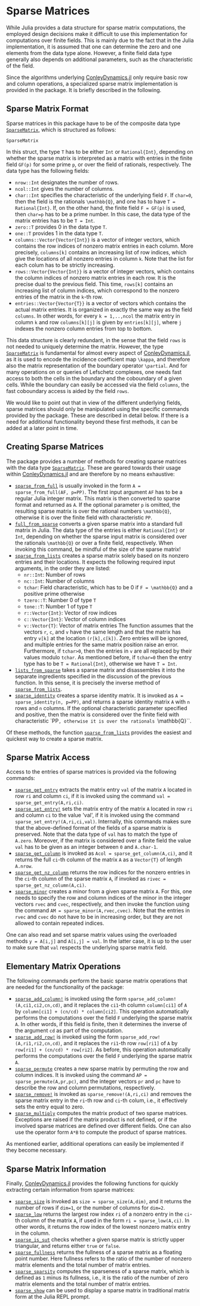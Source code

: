 # Sparse Matrices

While Julia provides a data structure for sparse matrix computations, the
employed design decisions make it difficult to use this implementation for
computations over finite fields. This is mainly due to the fact that in
the Julia implementation, it is assumed that one can determine the zero and
one elements from the data type alone. However, a finite field data type
generally also depends on additional parameters, such as the characteristic
of the field.

Since the algorithms underlying
[ConleyDynamics.jl](https://almost6heads.github.io/ConleyDynamics.jl)
only require basic row and column operations, a specialized sparse
matrix implementation is provided in the package. It is briefly
described in the following.

## Sparse Matrix Format

Sparse matrices in this package have to be of the composite
data type [`SparseMatrix`](@ref), which is structured as follows:

```@docs; canonical=false
SparseMatrix
```

In this struct, the type `T` has to be either `Int` or `Rational{Int}`,
depending on whether the sparse matrix is interpreted as a matrix
with entries in the finite field ``GF(p)`` for some prime ``p``, or
over the field of rationals, respectively. The data type has the
following fields:

- `nrow::Int` designates the number of rows.
- `ncol::Int` gives the number of columns.
- `char::Int` specifies the characteristic of
  the underlying field ``F``. If `char=0`, then the field is the
  rationals ``\mathbb{Q}``, and one has to have `T = Rational{Int}`.
  If, on the other hand, the finite field ``F = GF(p)`` is used,
  then `char=p` has to be a prime number. In this case, the data
  type of the matrix entries has to be `T = Int`.
- `zero::T` provides 0 in the data type `T`.
- `one::T` provides 1 in the data type `T`.
- `columns::Vector{Vector{Int}}` is a vector of integer vectors, which
  contains the row indices of nonzero matrix entries in each column.
  More precisely, `columns[k]` contains an increasing list of row indices,
  which give the locations of all nonzero entries in column `k`. Note that
  the list for each colum has to be strictly increasing.
- `rows::Vector{Vector{Int}}` is a vector of integer vectors, which
  contains the column indices of nonzero matrix entries in each row.
  It is the precise dual to the previous field. This time, `rows[k]`
  contains an increasing list of column indices, which correspond to the
  nonzero entries of the matrix in the `k`-th row.
- `entries::Vector{Vector{T}}` is a vector of vectors which contains 
  the actual matrix entries. It is organized in exactly the same way as
  the field `columns`. In other words, for every `k = 1,..,ncol` the
  matrix entry in column `k` and row `columns[k][j]` is given by
  `entries[k][j]`, where `j` indexes the nonzero column entries from
  top to bottom.

This data structure is clearly redundant, in the sense that the
field `rows` is not needed to uniquely determine the matrix. However,
the type [`SparseMatrix`](@ref) is fundamental for almost every aspect
of [ConleyDynamics.jl](https://almost6heads.github.io/ConleyDynamics.jl),
as it is used to encode the incidence coefficient
map ``\kappa``, and therefore also the matrix representation of the
boundary operator ``\partial``. And for many operations on or queries
of Lefschetz complexes, one needs fast access to both the cells in
the boundary and the coboundary of a given cells. While the boundary
can easily be accessed via the field `columns`, the fast coboundary
access is aided by the field `rows`.

We would like to point out that in view of the different underlying
fields, sparse matrices should only be manipulated using the specific
commands provided by the package. These are described in detail below.
If there is a need for additional functionality beyond these first
methods, it can be added at a later point in time.

## Creating Sparse Matrices

The package provides a number of methods for creating sparse 
matrices with the data type [`SparseMatrix`](@ref). These are
geared towards their usage within
[ConleyDynamics.jl](https://almost6heads.github.io/ConleyDynamics.jl)
and are therefore by no means exhaustive:

- [`sparse_from_full`](@ref) is usually invoked in the form
  `A = sparse_from_full(AF, p=PP)`. The first input argument `AF`
  has to be a regular Julia integer matrix. This matrix is then
  converted to sparse format and returned as `A`. If the optional
  parameter `p` is omitted, the resulting sparse matrix is over
  the rational numbers ``\mathbb{Q}``, otherwise it is over the
  finite field with characteristic `PP`.
- [`full_from_sparse`](@ref) converts a given sparse matrix into
  a standard full matrix in Julia. The data type of the entries is
  either `Rational{Int}` or `Int`, depending on whether the sparse
  input matrix is considered over the rationals ``\mathbb{Q}`` or
  over a finite field, respectively. When invoking this command, 
  be mindful of the size of the sparse matrix!
- [`sparse_from_lists`](@ref) creates a sparse matrix solely
  based on its nonzero entries and their locations. It expects
  the following required input arguments, in the order they are
  listed:
  - `nr::Int`: Number of rows
  - `nc::Int`: Number of columns
  - `tchar`: Field characteristic, which has to be 0 if
    ``F = \mathbb{Q}`` and a positive prime otherwise
  - `tzero::T`: Number 0 of type `T`
  - `tone::T`:  Number 1 of type `T`
  - `r::Vector{Int}`: Vector of row indices
  - `c::Vector{Int}`: Vector of column indices
  - `v::Vector{T}`: Vector of matrix entries
  The function assumes that the vectors `r`, `c`, and `v` have
  the same length and that the matrix has entry `v[k]` at the
  location `(r[k],c[k])`. Zero entries will be ignored, and multiple
  entries for the same matrix position raise an error. Furthermore,
  if `tchar>0`, then the entries in `v` are all replaced by their
  values modulo `tchar`. As mentioned before, if `tchar=0` then
  the entry type has to be `T = Rational{Int}`, otherwise
  we have `T = Int`.
- [`lists_from_sparse`](@ref) takes a sparse matrix and
  disassembles it into the separate ingredients specified
  in the discussion of the previous function. In this sense, it
  is precisely the inverse method of [`sparse_from_lists`](@ref).
- [`sparse_identity`](@ref) creates a sparse identity matrix.
  It is invoked as `A = sparse_identity(n, p=PP)`, and returns
  a sparse identity matrix `A` with `n` rows and `n` columns.
  If the optional characteristic parameter specified and positive,
  then the matrix is considered over the finite field with
  characteristic `PP``, otherwise it is over the rationals
  ``\mathbb{Q}``.

Of these methods, the function [`sparse_from_lists`](@ref)
provides the easiest and quickest way to create a sparse
matrix.

## Sparse Matrix Access

Access to the entries of sparse matrices is provided via the
following commands:

- [`sparse_get_entry`](@ref) extracts the matrix entry `val`
  of the matrix `A` located in row `ri` and column `ci`, if it
  is invoked using the command `val = sparse_get_entry(A,ri,ci)`.
- [`sparse_set_entry!`](@ref) sets the matrix entry of the matrix
  `A` located in row `ri` and column `ci` to the value 'val', if it
  is invoked using the command `sparse_set_entry!(A,ri,ci,val)`.
  Internally, this commands makes sure that the above-defined
  format of the fields of a sparse matrix is preserved. Note that
  the data type of `val` has to match the type of `A.zero`. Moreover,
  if the matrix is considered over a finite field the value `val`
  has to be given as an integer between `0` and `A.char-1`.
- [`sparse_get_column`](@ref) is invoked as
  `Acol = sparse_get_column(A,ci)`, and it returns the full `ci`-th
  column of the matrix `A` as a `Vector{T}` of length `A.nrow`.
- [`sparse_get_nz_column`](@ref) returns the row indices for the
  nonzero entries in the `ci`-th column of the sparse matrix `A`,
  if invoked as `rivec = sparse_get_nz_column(A,ci)`.
- [`sparse_minor`](@ref) creates a minor from a given sparse
  matrix `A`. For this, one needs to specify the row and column
  indices of the minor in the integer vectors `rvec` and `cvec`,
  respectively, and then invoke the function using the command
  `AM = sparse_minor(A,rvec,cvec)`. Note that the entries in
  `rvec` and `cvec` do not have to be in increasing order, but
  they are not allowed to contain repeated indices.

One can also read and set sparse matrix values using the overloaded
methods `y = A[i,j]` and `A[i,j] = val`. In the latter case, it is
up to the user to make sure that `val` respects the underlying sparse
matrix field.

## Elementary Matrix Operations

The following commands perform the basic sparse matrix operations
that are needed for the functionality of the package:

- [`sparse_add_column!`](@ref) is invoked using the form
  `sparse_add_column!(A,ci1,ci2,cn,cd)`, and it replaces the
  `ci1`-th column `column[ci1]` of `A` by `column[ci1] +
  (cn/cd) * column[ci2]`. This operation automatically performs
  the computations over the field ``F`` underlying the sparse
  matrix `A`. In other words, if this field is finite, then it
  determines the inverse of the argument `cd` as part of the
  computation.
- [`sparse_add_row!`](@ref) is invoked using the form
  `sparse_add_row!(A,ri1,ri2,cn,cd)`, and it replaces the
  `ri1`-th row `row[ri1]` of `A` by `row[ri1] + (cn/cd) *
  row[ri2]`. As before, this operation automatically performs
  the computations over the field ``F`` underlying the sparse
  matrix `A`.
- [`sparse_permute`](@ref) creates a new sparse matrix by
  permuting the row and column indices. It is invoked using the
  command `AP = sparse_permute(A,pr,pc)`, and the integer
  vectors `pr` and `pc` have to describe the row and column
  permutations, respectively.
- [`sparse_remove!`](@ref) is invoked as `sparse_remove!(A,ri,ci)`
  and removes the sparse matrix entry in the `ri`-th row
  and `ci`-th colum, i.e., it effectively sets the entry
  equal to zero.
- [`sparse_multiply`](@ref) computes the matrix product of 
  two sparse matrices. Exceptions are raised if the matrix
  product is not defined, or if the involved sparse matrices
  are defined over different fields. One can also use the
  operator form `A*B` to compute the product of sparse matrices.

As mentioned earlier, additional operations can easily be
implemented if they become necessary.

## Sparse Matrix Information

Finally,
[ConleyDynamics.jl](https://almost6heads.github.io/ConleyDynamics.jl)
provides the following functions 
for quickly extracting certain information from sparse matrices:

- [`sparse_size`](@ref) is invoked as `size = sparse_size(A,dim)`,
  and it returns the number of rows if `dim=1`, or the number of
  columns for `dim=2`.
- [`sparse_low`](@ref) returns the largest row index `ri` of a
  nonzero entry in the `ci`-th column of the matrix `A`, if used
  in the form `ri = sparse_low(A,ci)`. In other words, it returns
  the row index of the lowest nonzero matrix entry in the column.
- [`sparse_is_sut`](@ref) checks whether a given sparse matrix is
  strictly upper triangular, and returns either `true` or `false`.
- [`sparse_fullness`](@ref) returns the fullness of a sparse
  matrix as a floating point number. Here fullness refers to
  the ratio of the number of nonzero matrix elements and the
  total number of matrix entries.
- [`sparse_sparsity`](@ref) computes the sparseness of a sparse
  matrix, which is defined as ``1`` minus its fullness, i.e., it
  is the ratio of the number of zero matrix elements and the total
  number of matrix entries.
- [`sparse_show`](@ref) can be used to display a sparse matrix
  in traditional matrix form at the Julia REPL prompt.


